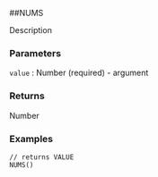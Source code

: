 ##NUMS

Description

### Parameters
`value` : Number (required) - argument

### Returns
Number

### Examples
```
// returns VALUE
NUMS()
```